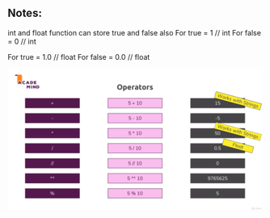 ## Notes:

int and float function can store true and false also
For true = 1 // int
For false = 0 // int

For true = 1.0 // float
For false = 0.0 // float

![Screenshot](assets/img/numbers1.png)
